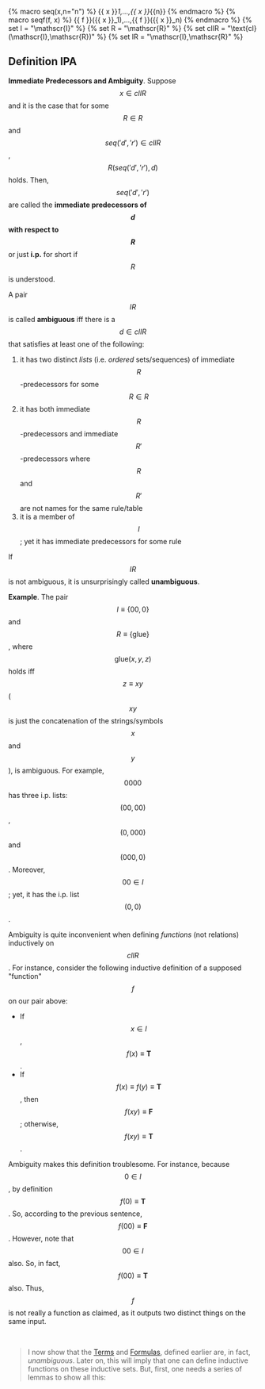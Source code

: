 {% macro seq(x,n="n") %} {{ x }}_1,...,{{ x }}_{{n}} {% endmacro %}
{% macro seqf(f, x) %} {{ f }}({{ x }}_1),...,{{ f }}({{ x }}_n) {% endmacro %}
{% set I = "\\mathscr{I}" %}
{% set R = "\\mathscr{R}" %}
{% set clIR = "\\text{cl}(\\mathscr{I},\\mathscr{R})" %}
{% set IR = "\\mathscr{I},\\mathscr{R}" %}


## Definition IPA

**Immediate Predecessors and Ambiguity**. Suppose $$x\in{{clIR}}$$ and it is the case that for some $$R\in{{R}}$$ and $${{seq('d','r')}}\in{{clIR}}$$, $$R({{seq('d','r')}},d)$$ holds. Then, $${{seq('d','r')}}$$ are called the **immediate predecessors of $$d$$ with respect to $$R$$** or just **i.p.** for short if $$R$$ is understood.

A pair $${{IR}}$$ is called **ambiguous** iff there is a $$d\in{{clIR}}$$ that satisfies at least one of the following:
1. it has two distinct _lists_ (i.e. _ordered_ sets/sequences) of immediate $$R$$-predecessors for some $$R\in{{R}}$$
2. it has both immediate $$R$$-predecessors and immediate $$R'$$-predecessors where $$R$$ and $$R'$$ are not names for the same rule/table
3. it is a member of $${{I}}$$; yet it has immediate predecessors for some rule

If $${{IR}}$$ is not ambiguous, it is unsurprisingly called **unambiguous**.

**Example**. The pair $${{I}}\equiv\{00,0\}$$ and $${{R}}\equiv\{\text{glue}\}$$, where $$\text{glue}(x,y,z)$$ holds iff $$z \equiv xy$$ ($$xy$$ is just the concatenation of the strings/symbols $$x$$ and $$y$$), is ambiguous. For example, $$0000$$ has three i.p. lists: $$(00,00)$$, $$(0,000)$$ and $$(000,0)$$. Moreover, $$00\in{{I}}$$; yet, it has the i.p. list $$(0,0)$$.

Ambiguity is quite inconvenient when defining _functions_ (not relations) inductively on $${{clIR}}$$. For instance, consider the following inductive definition of a supposed "function" $$f$$ on our pair above:
* If $$x\in{{I}}$$, $$f(x)\equiv\mathbf{T}$$.
* If $$f(x)\equiv f(y)\equiv\mathbf{T}$$, then $$f(xy)\equiv\mathbf{F}$$; otherwise, $$f(xy)\equiv\mathbf{T}$$.

Ambiguity makes this definition troublesome. For instance, because $$0\in{{I}}$$, by definition $$f(0)\equiv\mathbf{T}$$. So, according to the previous sentence, $$f(00)\equiv\mathbf{F}$$. However, note that $$00\in{{I}}$$ also. So, in fact, $$f(00)\equiv\mathbf{T}$$ also. Thus, $$f$$ is not really a function as claimed, as it outputs two distinct things on the same input.


&nbsp;
> I now show that the [Terms](../refined_strings/README.md#definition-terms) and [Formulas](../refined_strings/README.md#definition-wff), defined earlier are, in fact, _unambiguous_. Later on, this will imply that one can define inductive functions on these inductive sets. But, first, one needs a series of lemmas to show all this: